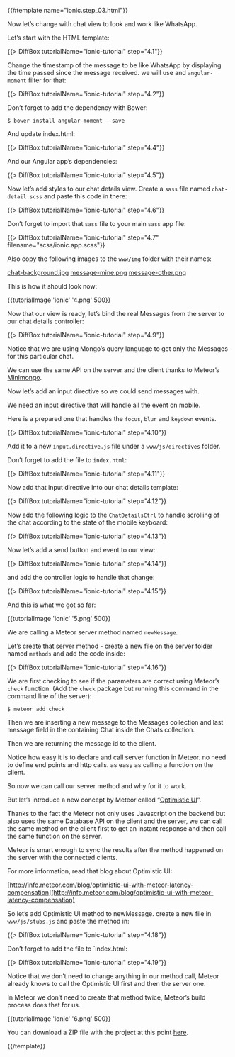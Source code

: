 {{#template name="ionic.step_03.html"}}

Now let’s change with chat view to look and work like WhatsApp.

Let’s start with the HTML template:

{{> DiffBox tutorialName="ionic-tutorial" step="4.1"}}

Change the timestamp of the message to be like WhatsApp by displaying the time passed since the message received. we will use and `angular-moment` filter for that:

{{> DiffBox tutorialName="ionic-tutorial" step="4.2"}}

Don’t forget to add the dependency with Bower:

    $ bower install angular-moment --save

And update index.html:

{{> DiffBox tutorialName="ionic-tutorial" step="4.4"}}

And our Angular app’s dependencies:

{{> DiffBox tutorialName="ionic-tutorial" step="4.5"}}

Now let’s add styles to our chat details view. Create a `sass` file named `chat-detail.scss` and paste this code in there:

{{> DiffBox tutorialName="ionic-tutorial" step="4.6"}}

Don’t forget to import that `sass` file to your main `sass` app file:

{{> DiffBox tutorialName="ionic-tutorial" step="4.7" filename="scss/ionic.app.scss"}}

Also copy the following images to the `www/img` folder with their names:

[chat-background.jpg](https://raw.githubusercontent.com/idanwe/ionic-cli-meteor-whatsapp-tutorial/6bc38ead9ec5d18f38314f7ce6ff091ec903e2c1/www/img/chat-background.jpg)
[message-mine.png](https://raw.githubusercontent.com/idanwe/ionic-cli-meteor-whatsapp-tutorial/6bc38ead9ec5d18f38314f7ce6ff091ec903e2c1/www/img/message-mine.png)
[message-other.png](https://raw.githubusercontent.com/idanwe/ionic-cli-meteor-whatsapp-tutorial/6bc38ead9ec5d18f38314f7ce6ff091ec903e2c1/www/img/message-other.png)

This is how it should look now:

{{tutorialImage 'ionic' '4.png' 500}}

Now that our view is ready, let’s bind the real Messages from the server to our chat details controller:

{{> DiffBox tutorialName="ionic-tutorial" step="4.9"}}

Notice that we are using Mongo’s query language to get only the Messages for this particular chat.

We can use the same API on the server and the client thanks to Meteor’s [Minimongo](https://www.meteor.com/mini-databases).

Now let’s add an input directive so we could send messages with.

We need an input directive that will handle all the event on mobile.

Here is a prepared one that handles the `focus`, `blur` and `keydown` events.

{{> DiffBox tutorialName="ionic-tutorial" step="4.10"}}

Add it to a new `input.directive.js` file under a `www/js/directives` folder.

Don’t forget to add the file to `index.html`:

{{> DiffBox tutorialName="ionic-tutorial" step="4.11"}}

Now add that input directive into our chat details template:

{{> DiffBox tutorialName="ionic-tutorial" step="4.12"}}

Now add the following logic to the `ChatDetailsCtrl` to handle scrolling of the chat according to the state of the mobile keyboard:

{{> DiffBox tutorialName="ionic-tutorial" step="4.13"}}

Now let’s add a send button and event to our view:

{{> DiffBox tutorialName="ionic-tutorial" step="4.14"}}

and add the controller logic to handle that change:

{{> DiffBox tutorialName="ionic-tutorial" step="4.15"}}

And this is what we got so far:

{{tutorialImage 'ionic' '5.png' 500}}

We are calling a Meteor server method named `newMessage`.

Let’s create that server method - create a new file on the server folder named `methods` and add the code inside:

{{> DiffBox tutorialName="ionic-tutorial" step="4.16"}}

We are first checking to see if the parameters are correct using Meteor’s `check` function.
(Add the `check` package but running this command in the command line of the server):

    $ meteor add check

Then we are inserting a new message to the Messages collection and last message field in the containing Chat inside the Chats collection.

Then we are returning the message id to the client.

Notice how easy it is to declare and call server function in Meteor. no need to define end points and http calls. as easy as calling a function on the client.

So now we can call our server method and why for it to work.

But let’s introduce a new concept by Meteor called “[Optimistic UI](http://info.meteor.com/blog/optimistic-ui-with-meteor-latency-compensation)”.

Thanks to the fact the Meteor not only uses Javascript on the backend but also uses the same Database API on the client and the server, we can call the same method on the client first to get an instant response and then call the same function on the server.

Meteor is smart enough to sync the results after the method happened on the server with the connected clients.

For more information, read that blog about Optimistic UI:

[http://info.meteor.com/blog/optimistic-ui-with-meteor-latency-compensation](http://info.meteor.com/blog/optimistic-ui-with-meteor-latency-compensation)

So let’s add Optimistic UI method to newMessage. create a new file in `www/js/stubs.js` and paste the method in:

{{> DiffBox tutorialName="ionic-tutorial" step="4.18"}}

Don’t forget to add the file to `index.html:

{{> DiffBox tutorialName="ionic-tutorial" step="4.19"}}

Notice that we don’t need to change anything in our method call, Meteor already knows to call the Optimistic UI first and then the server one.

In Meteor we don’t need to create that method twice, Meteor’s build process does that for us.

{{tutorialImage 'ionic' '6.png' 500}}

You can download a ZIP file with the project at this point [here](https://github.com/idanwe/ionic-cli-meteor-whatsapp-tutorial/archive/c5039ed596ff07bf9101630823d655ad4e5281c1.zip).

{{/template}}